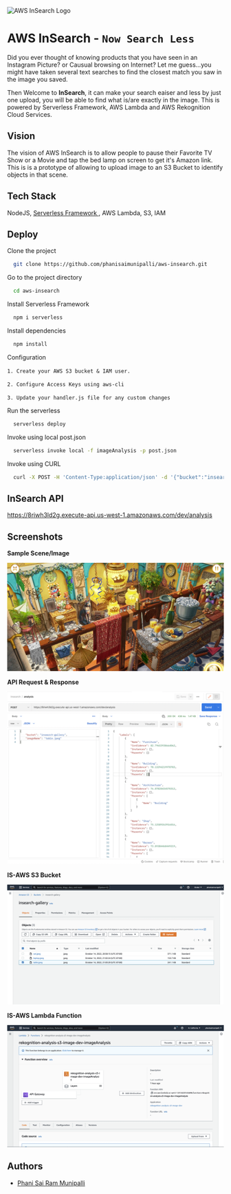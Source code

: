 <!-- ![Logo](https://github.com/phanisaimunipalli/aws-insearch/blob/master/images/insearch_logo.png?raw=true) -->

![AWS InSearch Logo](/images/insearch_logo.png=300x300)

# AWS InSearch - `Now Search Less`

Did you ever thought of knowing products that you have seen in an Instagram Picture? or Causual browsing on Internet? Let me guess...you might have taken several text searches to find the closest match you saw in the image you saved.

Then Welcome to **InSearch**, it can make your search eaiser and less by just one upload, you will be able to find what is/are exactly in the image. This is powered by Serverless Framework, AWS Lambda and AWS Rekognition Cloud Services.

## Vision

The vision of AWS InSearch is to allow people to pause their Favorite TV Show or a Movie and tap the bed lamp on screen to get it's Amazon link. This is is a prototype of allowing to upload image to an S3 Bucket to identify objects in that scene.

## Tech Stack

NodeJS, [Serverless Framework ](https://github.com/serverless/), AWS Lambda, S3, IAM

## Deploy

Clone the project

```bash
  git clone https://github.com/phanisaimunipalli/aws-insearch.git
```

Go to the project directory

```bash
  cd aws-insearch
```

Install Serverless Framework

```bash
  npm i serverless
```

Install dependencies

```bash
  npm install
```

Configuration

`1. Create your AWS S3 bucket & IAM user.`

`2. Configure Access Keys using aws-cli`

`3. Update your handler.js file for any custom changes`

Run the serverless

```bash
  serverless deploy
```

Invoke using local post.json

```bash
  serverless invoke local -f imageAnalysis -p post.json
```

Invoke using CURL

```bash
  curl -X POST -H 'Content-Type:application/json' -d '{"bucket":"insearch-gallery","imageName":"cat.jpeg"}' https://8riwh3ld2g.execute-api.us-west-1.amazonaws.com/dev/analysis
```

## InSearch API

https://8riwh3ld2g.execute-api.us-west-1.amazonaws.com/dev/analysis

## Screenshots

**Sample Scene/Image**

![Sample Scene-insearch](https://github.com/phanisaimunipalli/aws-insearch/blob/master/images/table.jpeg?raw=true)

**API Request & Response**

![API Request Response](/images/aws-insearch-reqres.png?raw=true)

**IS-AWS S3 Bucket**

![IS-AWS S3](/images/aws-insearch-s3.png?raw=true)

**IS-AWS Lambda Function**

![IS-AWS Lambda](/images/aws-insearch-lambda.png?raw=true)

## Authors

- [Phani Sai Ram Munipalli](https://www.github.com/phanisaimunipalli)
